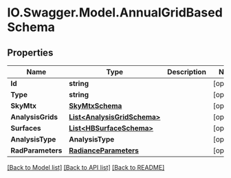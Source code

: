 # IO.Swagger.Model.AnnualGridBasedSchema
## Properties

Name | Type | Description | Notes
------------ | ------------- | ------------- | -------------
**Id** | **string** |  | [optional] 
**Type** | **string** |  | [optional] 
**SkyMtx** | [**SkyMtxSchema**](SkyMtxSchema.md) |  | [optional] 
**AnalysisGrids** | [**List&lt;AnalysisGridSchema&gt;**](AnalysisGridSchema.md) |  | [optional] 
**Surfaces** | [**List&lt;HBSurfaceSchema&gt;**](HBSurfaceSchema.md) |  | [optional] 
**AnalysisType** | **AnalysisType** |  | [optional] 
**RadParameters** | [**RadianceParameters**](RadianceParameters.md) |  | [optional] 

[[Back to Model list]](../README.md#documentation-for-models) [[Back to API list]](../README.md#documentation-for-api-endpoints) [[Back to README]](../README.md)

